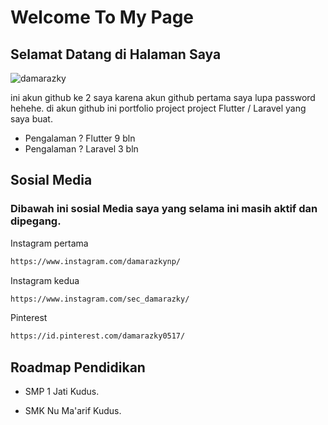
# Welcome To My Page

## Selamat Datang di Halaman Saya
![damarazky]([https://damarazky.netlify.app/img/logo.png](https://i.pinimg.com/736x/67/2b/d6/672bd63ad8f503f664a9746776e35dfb.jpg))

ini akun github ke 2 saya karena akun github pertama saya lupa password hehehe.
di akun github ini portfolio project project Flutter / Laravel yang saya buat.

- Pengalaman ? Flutter 9 bln
- Pengalaman ? Laravel 3 bln


## Sosial Media

### Dibawah ini sosial Media saya yang selama ini masih aktif dan dipegang.



Instagram pertama

```bash
https://www.instagram.com/damarazkynp/

```

Instagram kedua

```bash
https://www.instagram.com/sec_damarazky/
```

Pinterest
```bash
https://id.pinterest.com/damarazky0517/
```


## Roadmap Pendidikan

- SMP 1 Jati Kudus.

- SMK Nu Ma'arif Kudus.

